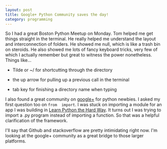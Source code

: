 ```yaml
---
layout: post
title: Google+ Python Community saves the day!
category: programming
---
```


So I had a great Boston Python Meetup on Monday. Tom helped me get things straight in the terminal. He really helped me understand the layout and interconnection of folders. He showed me null, which is like a trash bin on steroids. He also showed me lots of fancy keyboard tricks, very few of which I actually remember but great to witness the power nonetheless. Things like…

* Tilde or ~/ for shortcutting through the directory

* the up arrow for pulling up a previous call in the terminal 

* tab key for finishing a directory name when typing

I also found a great community on [google+](https://plus.google.com/communities/103393744324769547228) for python newbies. I asked my first question too on `from  import`. I was stuck on importing a module for an app I was building in [Learn Python the Hard Way](http://learnpythonthehardway.org/book/ex47.html). It turns out I was trying to import a .py program instead of importing a function. So that was a helpful clarification of the framework. 

I'll say that Github and stackoverflow are pretty intimidating right now. I'm looking at the google+ community as a great bridge to those larger platforms.

